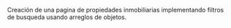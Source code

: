 Creación de una pagina de propiedades inmobiliarias implementando filtros de busqueda usando arreglos de objetos.
